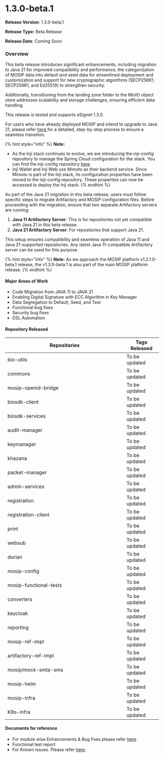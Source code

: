 # 1.3.0-beta.1

**Release Version**: 1.3.0-beta.1

**Release Type:** Beta Release

**Release Date**: Coming Soon

### **Overview**

This beta release introduces significant enhancements, including migration to Java 21 for improved compatibility and performance, the categorization of MOSIP data into default and seed data for streamlined deployment and customization and support for new cryptographic algorithms (SECP256K1, SECP256R1, and Ed25519) to strengthen security.

Additionally, transitioning from the landing zone folder to the MinIO object store addresses scalability and storage challenges, ensuring efficient data handling.

This release is tested and supports eSignet 1.3.0.

For users who have already deployed MOSIP and intend to upgrade to Java 21, please refer [here ](https://mosip.atlassian.net/wiki/spaces/MD/pages/1269760001)for a detailed, step-by-step process to ensure a seamless transition.

{% hint style="info" %}
**Note:**

* As the Inji stack continues to evolve, we are introducing the inji-config repository to manage the Spring Cloud configuration for the stack. You can find the inji-config repository [here](https://github.com/mosip/inji-config).
* Inji Wallet and Inji Web use Mimoto as their backend service. Since Mimoto is part of the Inji stack, its configuration properties have been moved to the inji-config repository. These properties can now be accessed to deploy the Inji stack.
{% endhint %}

As part of the Java 21 migration in this beta release, users must follow specific steps to migrate Artifactory and MOSIP configuration files. Before proceeding with the migration, ensure that two separate Artifactory servers are running:

1. **Java 11 Artifactory Server**: This is for repositories not yet compatible with Java 21 in this beta release.
2. **Java 21 Artifactory Server**: For repositories that support Java 21.

This setup ensures compatibility and seamless operation of Java 11 and Java 21-supported repositories. Any latest Java 11-compatible Artifactory server can be used for this purpose.

{% hint style="info" %}
**Note:** As we approach the MOSIP platform v1.2.1.0-beta.1 release, the v1.3.0-beta.1 is also part of the main MOSIP platform release.
{% endhint %}

#### **Major Areas of Work**

* Code Migration from JAVA 11 to JAVA 21
* Enabling Digital Signature with ECC Algorithm in Key Manager
* Data Segregation to Default, Seed, and Test
* Functional bug fixes
* Security bug fixes
* DSL Automation

#### **Repository Released**

<table><thead><tr><th width="374">Repositories</th><th>Tags Released</th></tr></thead><tbody><tr><td>bio-utils</td><td> To be updated</td></tr><tr><td>commons</td><td> To be updated</td></tr><tr><td>mosip-openid-bridge</td><td> To be updated</td></tr><tr><td>biosdk-client</td><td> To be updated</td></tr><tr><td>biosdk-services</td><td> To be updated</td></tr><tr><td>audit-manager</td><td> To be updated</td></tr><tr><td>keymanager</td><td> To be updated</td></tr><tr><td>khazana</td><td> To be updated</td></tr><tr><td>packet-manager</td><td> To be updated</td></tr><tr><td>admin-services</td><td> To be updated</td></tr><tr><td>registration</td><td> To be updated</td></tr><tr><td>registration-client</td><td> To be updated</td></tr><tr><td>print</td><td> To be updated</td></tr><tr><td>websub</td><td> To be updated</td></tr><tr><td>durian</td><td> To be updated</td></tr><tr><td>mosip-config</td><td> To be updated</td></tr><tr><td>mosip-functional-tests</td><td> To be updated</td></tr><tr><td>converters</td><td> To be updated</td></tr><tr><td>keycloak</td><td> To be updated</td></tr><tr><td>reporting</td><td> To be updated</td></tr><tr><td>mosip-ref-impl</td><td> To be updated</td></tr><tr><td>artifactory-ref-impl</td><td> To be updated</td></tr><tr><td>mosip/mock-smtp-sms</td><td> To be updated</td></tr><tr><td>mosip-helm</td><td> To be updated</td></tr><tr><td>mosip-infra</td><td> To be updated</td></tr><tr><td>K8s-infra</td><td> To be updated</td></tr></tbody></table>

#### **Documents for reference**

* For module wise Enhancements & Bug fixes please refer [here](https://docs.mosip.io/1.2.0/releases/1.3.0-beta.1/enhancements-and-bug-fixes).
* Functional test report&#x20;
* For Known issues. Please refer [here](https://mosip.atlassian.net/issues/?filter=11674).
